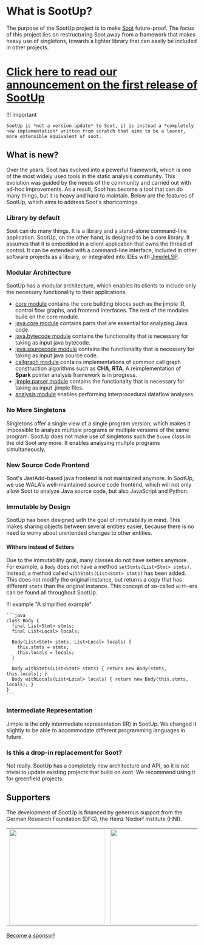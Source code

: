 # What is SootUp?

The purpose of the SootUp project is to make [Soot](https://github.com/soot-oss/soot) future-proof. The focus of this project lies on restructuring Soot away from a framework that makes heavy use of singletons, towards a lighter library that can easily be included in other projects.

# [Click here to read our announcement on the first release of SootUp](announce.md)


!!! important

    SootUp is *not a version update* to Soot, it is instead a *completely new implementation* written from scratch that aims to be a leaner, more extensible equivalent of soot.


## What is new?

Over the years, Soot has evolved into a powerful framework, which is one of the most widely used tools in the static analysis community. This evolution was guided by the needs of the community and carried out with ad-hoc improvements. As a result, Soot has become a tool that can do many things, but it is heavy and hard to maintain. Below are the features of SootUp, which aims to address Soot's shortcomings.

### Library by default

Soot can do many things. It is a library and a stand-alone command-line application. SootUp, on the other hand, is designed to be a core library. It assumes that it is embedded in a client application that owns the thread of control. It can be extended with a command-line interface, included in other software projects as a library, or integrated into IDEs with [JimpleLSP](https://github.com/swissiety/Jimplelsp).

### Modular Architecture

SootUp has a modular architecture, which enables its clients to include only the necessary functionality to their applications.
- [core module](https://github.com/soot-oss/SootUp/tree/develop/sootup.core) contains the core building blocks such as the jimple IR, control flow graphs, and frontend interfaces. The rest of the modules build on the core module. 
- [java.core module](https://github.com/soot-oss/SootUp/tree/develop/sootup.java.core) contains parts that are essential for analyzing Java code.
- [java.bytecode module](https://github.com/soot-oss/SootUp/tree/develop/sootup.java.bytecode) contains the functionality that is necessary for taking as input java bytecode.
- [java.sourcecode module](https://github.com/soot-oss/SootUp/tree/develop/sootup.java.sourcecode) contains the functionality that is necessary for taking as input java source code.
- [callgraph module](https://github.com/soot-oss/SootUp/tree/develop/sootup.callgraph) contains implementations of common call graph construction algorithms such as **CHA**, **RTA**. A reimplementation of **Spark** pointer analysis framework is in progress.
- [jimple.parser module](https://github.com/soot-oss/SootUp/tree/develop/sootup.jimple.parser) contains the functionalty that is necessary for taking as input .jimple files.
- [analysis module](https://github.com/soot-oss/SootUp/tree/develop/sootup.analysis) enables performing interprocedural dataflow analyses.

### No More Singletons

Singletons offer a single view of a single program version, which makes it impossible to analyze multiple programs or multiple versions of the same program. SootUp does not make use of singletons such the `Scene` class in the old Soot any more. It enables analyzing multple programs simultaneously.

### New Source Code Frontend

Soot's JastAdd-based java frontend is not maintained anymore. In SootUp, we use WALA's well-maintained source code frontend, which will not only allow Soot to analyze Java source code, but also JavaScript and Python.

### Immutable by Design

SootUp has been designed with the goal of immutability in mind. This makes sharing objects between several entities easier, because there is no need to worry about unintended changes to other entities.

#### Withers instead of Setters

Due to the immutability goal, many classes do not have setters anymore. For example, a `Body` does not have a method `setStmts(List<Stmt> stmts)`. Instead, a method called `withStmts(List<Stmt> stmts)` has been added. This does not modify the original instance, but returns a copy that has different `stmts` than the original instance. This concept of so-called `with`-ers can be found all throughout SootUp. 

!!! example "A simplified example"

    ```java
    class Body {
      final List<Stmt> stmts;
      final List<Local> locals;
    
      Body(List<Stmt> stmts, List<Local> locals) {
        this.stmts = stmts;
        this.locals = locals;
      }  
    
      Body withStmts(List<Stmt> stmts) { return new Body(stmts, this.locals); }
      Body withLocals(List<Local> locals) { return new Body(this.stmts, locals); }
    }
    ```



### Intermediate Representation

Jimple is the only intermediate representation (IR) in SootUp. We changed it slightly to be able to accommodate different programming languages in future.

### Is this a drop-in replacement for Soot?

Not really. SootUp has a completely new architecture and API, so it is not trivial to update existing projects that build on soot. We recommend using it for greenfield projects.


## Supporters
The development of SootUp is financed by generous support from the German Research Foundation (DFG),
the Heinz Nixdorf Institute (HNI).

<table border="0">
<tr>
<td><img src="https://soot-oss.github.io/soot/images/dfg_logo_englisch_blau_en.jpg" width="250" > </td>
<td><img src="https://soot-oss.github.io/soot/images/Heinz_Nixdorf_Institut_Logo_CMYK.jpg" width="250" ></td>
</tr>
</table>

[Become a sponsor!](https://github.com/sponsors/soot-oss)
